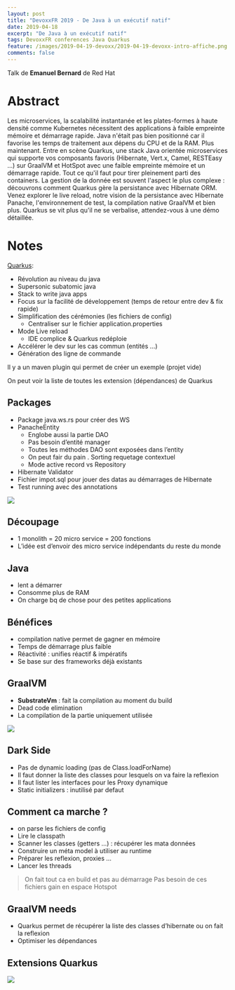 ```yaml
---
layout: post
title: "DevoxxFR 2019 - De Java à un exécutif natif"
date: 2019-04-18
excerpt: "De Java à un exécutif natif"
tags: DevoxxFR conferences Java Quarkus
feature: /images/2019-04-19-devoxx/2019-04-19-devoxx-intro-affiche.png
comments: false
---
```


Talk de __Emanuel Bernard__ de Red Hat

# Abstract
Les microservices, la scalabilité instantanée et les plates-formes à haute densité comme Kubernetes nécessitent des applications à faible empreinte mémoire et démarrage rapide. Java n'était pas bien positionné car il favorise les temps de traitement aux dépens du CPU et de la RAM.
Plus maintenant.
Entre en scène Quarkus, une stack Java orientée microservices qui supporte vos composants favoris (Hibernate, Vert.x, Camel, RESTEasy ...) sur GraalVM et HotSpot avec une faible empreinte mémoire et un démarrage rapide. Tout ce qu'il faut pour tirer pleinement parti des containers.
La gestion de la donnée est souvent l'aspect le plus complexe : découvrons comment Quarkus gère la persistance avec Hibernate ORM. Venez explorer le live reload, notre vision de la persistance avec Hibernate Panache, l'environnement de test, la compilation native GraalVM et bien plus. Quarkus se vit plus qu'il ne se verbalise, attendez-vous à une démo détaillée.


# Notes

[Quarkus](https://quarkus.io):
- Révolution au niveau du java
- Supersonic subatomic java
- Stack to write java apps
- Focus sur la facilité de développement  (temps de retour entre dev & fix rapide)
- Simplification des cérémonies (les fichiers de config)
  - Centraliser sur le fichier application.properties
- Mode Live reload
  - IDE complice & Quarkus redéploie
- Accélérer le dev sur les cas commun (entités …)
- Génération des ligne de commande

Il y a un maven plugin qui permet de créer un exemple (projet vide)

On peut voir la liste de toutes les extension (dépendances) de Quarkus

## Packages
- Package java.ws.rs pour créer des WS
- PanacheEntity
  - Englobe aussi la partie DAO
  - Pas besoin d’entité manager
  - Toutes les méthodes DAO sont exposées dans l’entity
  - On peut fair du pain . Sorting requetage contextuel
  - Mode active record vs Repository
- Hibernate Validator
- Fichier impot.sql pour jouer des datas au démarrages de Hibernate
- Test running avec des annotations

<img src="{{ site.url }}/images/2019-04-19-devoxx/active-record.png">

## Découpage
- 1 monolith = 20 micro service = 200 fonctions
- L’idée est d’envoir des micro service indépendants du reste du monde

## Java
- lent a démarrer
- Consomme plus de RAM
- On charge bq de chose pour des petites applications


## Bénéfices
- compilation native permet de gagner en mémoire
- Temps de démarrage plus faible
- Réactivité : unifies réactif & impératifs
- Se base sur des frameworks déjà existants

## GraalVM
- __SubstrateVm__ : fait la compilation au moment du build
- Dead code elimination
- La compilation de la partie uniquement utilisée

<img src="{{ site.url }}/images/2019-04-19-devoxx/stack-java.png">

## Dark Side
- Pas de dynamic loading (pas de Class.loadForName)
- Il faut donner la liste des classes pour lesquels on va faire la reflexion
- Il faut lister les interfaces pour les Proxy dynamique
- Static initializers : inutilisé par defaut

## Comment ca marche ?
- on parse les fichiers de config
- Lire le classpath
- Scanner les classes (getters …) : récupérer les mata données
- Construire un méta model à utiliser au runtime
- Préparer les reflexion, proxies …
- Lancer les threads

> On fait tout ca en build et pas au démarrage
> Pas besoin de ces fichiers
> gain en espace Hotspot

## GraalVM needs
- Quarkus permet de récupérer la liste des classes d’hibernate ou on fait la reflexion
- Optimiser les dépendances

## Extensions Quarkus
<img src="{{ site.url }}/images/2019-04-19-devoxx/stack-quarkus.png">
